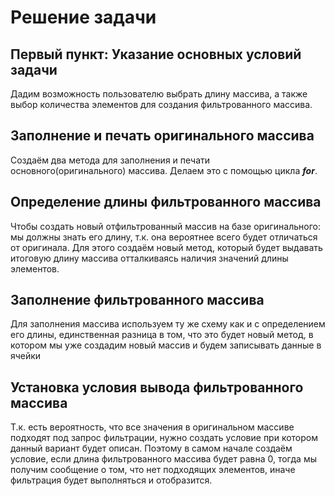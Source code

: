 # Решение задачи
## Первый пункт: Указание основных условий задачи
Дадим возможность пользователю выбрать длину массива, а также выбор количества элементов для создания фильтрованного массива.
## Заполнение и печать оригинального массива
Создаём два метода для заполнения и печати основного(оригинального) массива.
Делаем это с помощью цикла ***for***.
## Определение длины фильтрованного массива
Чтобы создать новый отфильтрованный массив на базе оригинального: мы должны знать его длину, т.к. она вероятнее всего будет отличаться от оригинала.
Для этого создаём новый метод, который будет выдавать итоговую длину массива
отталкиваясь наличия значений длины элементов.
## Заполнение фильтрованного массива
Для заполнения массива используем ту же схему как и с определением его длины, единственная разница в том, что это будет новый метод, в котором мы уже создадим новый массив и будем записывать данные в ячейки
## Установка условия вывода фильтрованного массива
Т.к. есть вероятность, что все значения в оригинальном массиве подходят под запрос фильтрации, нужно создать условие при котором данный вариант будет описан. Поэтому в самом начале создаём условие, если длина фильтрованного массива будет равна 0, тогда мы получим сообщение о том, что нет подходящих элементов, иначе фильтрация будет выполняться и отобразится.